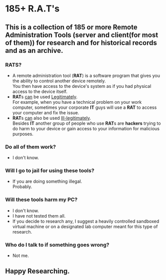 # 185+ R.A.T's #

## This is a collection of 185 or more Remote Administration Tools (server and client(for most of them)) for research and for historical records and as an archive.

### RATS? ###

* 	A remote administration tool (**RAT**) is a software program that gives you the ability to control another device remotely. <br>
	You then have access to the device's system as if you had physical access to the device itself.
* 	**RAT**s <u>can</u> be used <u>Legitimately</u>. <br>
	For example, when you have a technical problem on your work computer, sometimes your corporate **IT** guys will use a **RAT** to access your computer and fix the issue. <br>
* 	**RAT**s <u>can</u> also be used <u>Ill-legitimately</u>. <br>
	Besides **IT** another group of people who use **RAT**s are **hackers** trying to do harm to your device or gain access to your information for malicious purposes.

### Do all of them work? ###

* 	I don't know.

### Will I go to jail for using these tools? ###

* 	If you are doing something illegal. <br>
	Probably.

### Will these tools harm my PC? ###

* 	I don't know.
* 	I have not tested them all.
* 	If you decide to research any, I suggest a heavily controlled sandboxed virtual machine or on a designated lab computer meant for this type of research.

### Who do I talk to if something goes wrong? ###

* 	Not me.

## Happy Researching. ##
